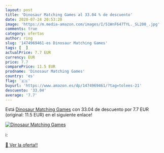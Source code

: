 ```yaml
---
layout: post
title: 'Dinosaur Matching Games al 33.04 % de descuento'
date: 2020-07-24 20:53:20
image: 'https://m.media-amazon.com/images/I/51WnF647TYL._SL200_.jpg'
comments: true
category: ofertas
author: ring
slug: '1474969461-es Dinosaur Matching Games'
tags: [  ]
actualPrice: 7.7 EUR
currency: EUR
price: 7.7
comparePrice: 11.5 EUR
prodname: 'Dinosaur Matching Games'
country: 'es'
flag: '🇪🇸'
buyurl: 'https://www.amazon.es/dp/1474969461/?tag=tolees-21'
descuento: '33.04'
average: '7.7'
---
```


Está [Dinosaur Matching Games](https://www.amazon.es/dp/1474969461/?tag=tolees-21) con 33.04 de descuento por 7.7 EUR (original: 11.5 EUR) en el siguiente enlace!

[![Dinosaur Matching Games](https://m.media-amazon.com/images/I/51WnF647TYL._SL200_.jpg)](https://www.amazon.es/dp/1474969461/?tag=tolees-21)

ℹ️:


[🛒 Ver la oferta!!](https://www.amazon.es/dp/1474969461/?tag=tolees-21)
